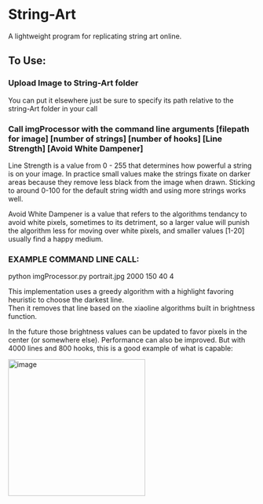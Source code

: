 # String-Art
A lightweight program for replicating string art online.
## To Use:
### Upload Image to String-Art folder
You can put it elsewhere just be sure to specify its path relative to the string-Art folder in your call

### Call imgProcessor with the command line arguments [filepath for image] [number of strings] [number of hooks] [Line Strength] [Avoid White Dampener]

Line Strength is a value from 0 - 255 that determines how powerful a string is on your image. In practice small values make the strings fixate on darker areas because they remove less black from the image when drawn. Sticking to around 0-100 for the default string width and using more strings works well.

Avoid White Dampener is a value that refers to the algorithms tendancy to avoid white pixels, sometimes to its detriment, so a larger value will punish the algorithm less for moving over white pixels, and smaller values [1-20] usually find a happy medium.

### EXAMPLE COMMAND LINE CALL:
python imgProcessor.py portrait.jpg 2000 150 40 4

This implementation uses a greedy algorithm with a highlight favoring heuristic to choose the darkest line. <br>
Then it removes that line based on the xiaoline algorithms built in brightness function.

In the future those brightness values can be updated to favor pixels in the center (or somewhere else). Performance can also be improved. But with 4000 lines and 800 hooks, 
this is a good example of what is capable:

<img width="279" alt="image" src="https://github.com/Tay-Day/String-Art/assets/89946561/87c5ceef-cde9-4a58-a8ee-837e635a31be">
